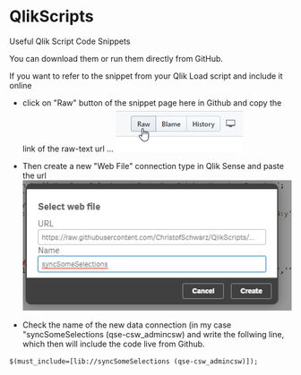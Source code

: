 # QlikScripts
Useful Qlik Script Code Snippets

You can download them or run them directly from GitHub.

If you want to refer to the snippet from your Qlik Load script and include it online
 * click on "Raw" button of the snippet page here in Github and copy the link of the raw-text url ...
![alttext](https://github.com/ChristofSchwarz/pics/raw/master/rawsnippet.png "screenshot")

 * Then create a new "Web File" connection type in Qlik Sense and paste the url
 ![alttext](https://github.com/ChristofSchwarz/pics/raw/master/webfileconn.png "screenshot")

 * Check the name of the new data connection (in my case "syncSomeSelections (qse-csw_admincsw) and write the follwing line, which then will include the code live from Github.
```
$(must_include=[lib://syncSomeSelections (qse-csw_admincsw)]);
```


